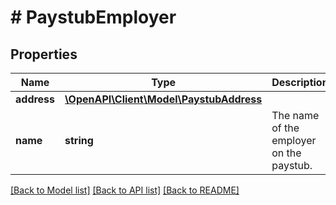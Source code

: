 # # PaystubEmployer

## Properties

Name | Type | Description | Notes
------------ | ------------- | ------------- | -------------
**address** | [**\OpenAPI\Client\Model\PaystubAddress**](PaystubAddress.md) |  | [optional]
**name** | **string** | The name of the employer on the paystub. |

[[Back to Model list]](../../README.md#models) [[Back to API list]](../../README.md#endpoints) [[Back to README]](../../README.md)
